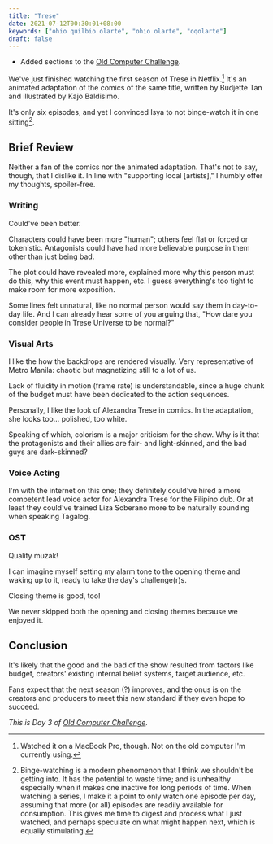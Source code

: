 ```yaml
---
title: "Trese"
date: 2021-07-12T00:30:01+08:00
keywords: ["ohio quilbio olarte", "ohio olarte", "oqolarte"]
draft: false
---
```

- Added sections to the [Old Computer Challenge](/old-computer).

We've just finished watching the first season of Trese in Netflix.[^netflix]
It's an animated adaptation of the comics of the same title,
written by Budjette Tan and illustrated by Kajo Baldisimo.

It's only six episodes,
and yet I convinced Isya to not binge-watch it in one sitting[^binge].

## Brief Review

Neither a fan of the comics nor the animated adaptation.
That's not to say, though, that I dislike it.
In line with "supporting local [artists],"
I humbly offer my thoughts,
spoiler-free.

### Writing
Could've been better.

Characters could have been more "human";
others feel flat or forced or tokenistic.
Antagonists could have had more believable purpose in them other than just being bad.

The plot could have revealed more,
explained more why this person must do this,
why this event must happen, etc.
I guess everything's too tight to make room for more exposition.

Some lines felt unnatural,
like no normal person would say them in day-to-day life.
And I can already hear some of you arguing that,
"How dare you consider people in Trese Universe to be normal?"

### Visual Arts

I like the how the backdrops are rendered visually.
Very representative of Metro Manila:
chaotic but magnetizing still to a lot of us.

Lack of fluidity in motion (frame rate) is understandable,
since a huge chunk of the budget must have been dedicated to the action sequences.

Personally, I like the look of Alexandra Trese in comics.
In the adaptation,
she looks too... polished, too white.

Speaking of which, colorism is a major criticism for the show.
Why is it that the protagonists and their allies are fair- and light-skinned,
and the bad guys are dark-skinned?

### Voice Acting

I'm with the internet on this one;
they definitely could've hired a more competent lead voice actor for Alexandra Trese for the Filipino dub.
Or at least they could've trained Liza Soberano more to be naturally sounding when speaking Tagalog.

### OST
Quality muzak!

I can imagine myself setting my alarm tone to the opening theme
and waking up to it,
ready to take the day's challenge(r)s.

Closing theme is good, too!

We never skipped both the opening and closing themes because we enjoyed it.

## Conclusion

It's likely that the good and the bad of the show resulted from
factors like budget, creators' existing internal belief systems, target audience, etc.

Fans expect that the next season (?) improves,
and the onus is on the creators and producers to meet this new standard
if they even hope to succeed.

[^netflix]: Watched it on a MacBook Pro, though.
Not on the old computer I'm currently using.
[^binge]: Binge-watching is a modern phenomenon that I think we shouldn't be getting into.
It has the potential to waste time;
and is unhealthy especially when it makes one inactive for long periods of time.
When watching a series, I make it a point to only watch one episode per day,
assuming that more (or all) episodes are readily available for consumption.
This gives me time to digest and process what I just watched,
and perhaps speculate on what might happen next,
which is equally stimulating.

*This is Day 3 of [Old Computer Challenge](/old-computer).*
